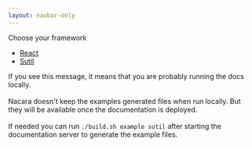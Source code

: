 ```yaml
---
layout: navbar-only
---
```


<div class="container">
    <div class="section">
        <div class="container">
            <div class="has-text-centered has-text-weight-bold mb-3">
                Choose your framework
            </div>
            <div class="tabs is-centered is-toggle">
                <ul>
                    <li><a href="/Fable.Form/examples/react/index.html">React</a></li>
                    <li class="is-active"><a href="/Fable.Form/examples/sutil/index.html">Sutil</a></li>
                </ul>
            </div>
            <div id="root">
            If you see this message, it means that you are probably running the docs locally.
<br/><br/>
Nacara doesn't keep the examples generated files when run locally. But they will be available once the documentation is deployed.
<br/><br/>
If needed you can run <code>./build.sh example sutil</code> after starting the documentation server to generate the example files.
            </div>
        </div>
    </div>
</div>

<link rel="stylesheet" href="/Fable.Form/examples/daisyui.css">
<script type="module" defer="defer" crossorigin src="dist/index.js"></script>
